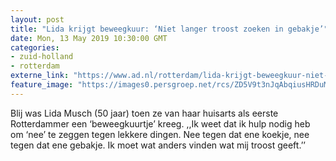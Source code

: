 ```yaml
---
layout: post
title: "Lida krijgt beweegkuur: ‘Niet langer troost zoeken in gebakje’"
date: Mon, 13 May 2019 10:30:00 GMT
categories: 
- zuid-holland 
- rotterdam 
externe_link: "https://www.ad.nl/rotterdam/lida-krijgt-beweegkuur-niet-langer-troost-zoeken-in-gebakje~a5dbd192/"
feature_image: "https://images0.persgroep.net/rcs/ZD5V9t3nJqAbqiusHRDuMggcW8g/diocontent/148110961/_fitwidth/400/?appId=21791a8992982cd8da851550a453bd7f&quality=0.7"
---
```


Blij was Lida Musch (50 jaar) toen ze van haar huisarts als eerste Rotterdammer een ‘beweegkuurtje’ kreeg. ,,Ik weet dat ik hulp nodig heb om ‘nee’ te zeggen tegen lekkere dingen. Nee tegen dat ene koekje, nee tegen dat ene gebakje. Ik moet wat anders vinden wat mij troost geeft.’’

